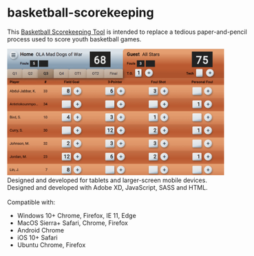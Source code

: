 # basketball-scorekeeping
<p style="width:640px;">This <a href="http://basketball.jessbodie.com">Basketball Scorekeeping Tool</a> is intended to replace a tedious paper-and-pencil<br /> process used to score youth basketball games.</p>
<a href="http://basketball.jessbodie.com"><img src="https://github.com/jessbodie/personal-website/blob/master/img/projects/proj_basketball_scorekeeping.png" width="640"></a><br />
Designed and developed for tablets and larger-screen mobile devices.<br />
Designed and developed with Adobe XD, JavaScript, SASS and HTML.<br /><br />
Compatible with:
<ul> 
<li>Windows 10+ Chrome, Firefox, IE 11, Edge
<li>MacOS Sierra+ Safari, Chrome, Firefox
<li>Android Chrome
<li>iOS 10+ Safari
<li>Ubuntu Chrome, Firefox
</ul>
